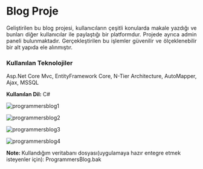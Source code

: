 <h1>Blog Proje</h1>
<p align="justify">Geliştirilen bu blog projesi, kullanıcıların çeşitli konularda makale yazdığı ve bunları diğer kullanıcılar ile paylaştığı bir platformdur. Projede ayrıca admin paneli bulunmaktadır. Gerçekleştirilen bu işlemler güvenilir ve ölçeklenebilir bir alt yapıda ele alınmıştır.</p>

<h3>Kullanılan Teknolojiler</h3>
Asp.Net Core Mvc, EntityFramework Core, N-Tier Architecture, AutoMapper, Ajax, MSSQL

<b>Kullanılan Dil:</b> C#

![programmersblog1](https://github.com/osman28tr/Blog-Project2-With-Asp-Net-Core6.0-Mvc/assets/83770616/6c6b650e-be8d-45b3-a32a-b14355cb6bbb)

![programmersblog2](https://github.com/osman28tr/Blog-Project2-With-Asp-Net-Core6.0-Mvc/assets/83770616/a6a03335-20d8-4965-a760-dfce47c2ffc7)

![programmersblog3](https://github.com/osman28tr/Blog-Project2-With-Asp-Net-Core6.0-Mvc/assets/83770616/acaa6873-cf10-4840-b097-593d0a437a55)

![programmersblog4](https://github.com/osman28tr/Blog-Project2-With-Asp-Net-Core6.0-Mvc/assets/83770616/91daa26d-a72a-4440-b341-ed093436a5e1)

<b>Note: </b> Kullandığım veritabanı dosyası(uygulamaya hazır entegre etmek isteyenler için): ProgrammersBlog.bak


